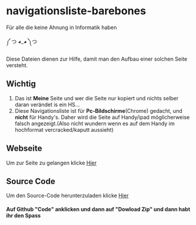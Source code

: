 # navigationsliste-barebones
Für alle die keine Ahnung in Informatik haben

༼ つ ◕_◕ ༽つ

Diese Dateien dienen  zur Hilfe, damit man den Aufbau einer solchen Seite versteht.

## Wichtig
1. Das ist __Meine__ Seite und wer die Seite nur kopiert und nichts selber daran verändet is ein HS...
2. Diese Navigationsliste ist für __Pc-Bildschirme__(Chrome) gedacht, und __nicht__ für Handy's. Daher wird die Seite auf Handy/ipad möglicherweise falsch angezeigt.(Also nicht wundern wenn es auf dem Handy im hochformat vercracked/kaputt aussieht)

## Webseite

Um zur Seite zu gelangen klicke [Hier](https://lostpex.github.io/navigationsliste-barebones/index.html)

## Source Code

Um den Source-Code herunterzuladen klicke [Hier](https://github.com/Lostpex/navigationsliste-barebones)

#### Auf Github "Code" anklicken und dann auf "Dowload Zip" und dann habt ihr den Spass
